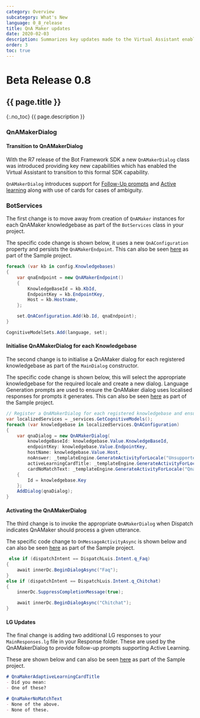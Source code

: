 ```yaml
---
category: Overview
subcategory: What's New
language: 0_8_release
title: QnA Maker updates
date: 2020-02-03
description: Summarizes key updates made to the Virtual Assistant enabling you to easily update parts of your existing Assistant
order: 3
toc: true
---
```


# Beta Release 0.8
## {{ page.title }}
{:.no_toc}
{{ page.description }}

### QnAMakerDialog

#### Transition to QnAMakerDialog

With the R7 release of the Bot Framework SDK a new `QnAMakerDialog` class was introduced providing key new capabilities which has enabled the Virtual Assistant to transition to this formal SDK capability.

`QnAMakerDialog` introduces support for [Follow-Up prompts](https://docs.microsoft.com/en-us/azure/cognitive-services/qnamaker/how-to/multiturn-conversation) and [Active learning](https://docs.microsoft.com/en-us/azure/cognitive-services/qnamaker/how-to/improve-knowledge-base) along with use of cards for cases of ambiguity. 

### BotServices

The first change is to move away from creation of `QnAMaker` instances for each QnAMaker knowledgebase as part of the `BotServices` class in your project.

The specific code change is shown below, it uses a new `QnAConfiguration` property and persists the `QnAMakerEndpoint`. This can also be seen [here](https://github.com/microsoft/botframework-solutions/blob/master/templates/Virtual-Assistant-Template/csharp/Sample/VirtualAssistantSample/Services/BotServices.cs) as part of the Sample project.

```csharp
foreach (var kb in config.Knowledgebases)
{
    var qnaEndpoint = new QnAMakerEndpoint()
    {
        KnowledgeBaseId = kb.KbId,
        EndpointKey = kb.EndpointKey,
        Host = kb.Hostname,
    };

    set.QnAConfiguration.Add(kb.Id, qnaEndpoint);
}

CognitiveModelSets.Add(language, set);
```

#### Initialise QnAMakerDialog for each Knowledgebase

The second change is to initialise a QnAMaker dialog for each registered knowledgebase as part of the `MainDialog` constructor.

The specific code change is shown below, this will select the appropriate knowledgebase for the required locale and create a new dialog. Language Generation prompts are used to ensure the QnAMaker dialog uses localised responses for prompts it generates. This can also be seen [here](https://github.com/microsoft/botframework-solutions/blob/master/templates/Virtual-Assistant-Template/csharp/Sample/VirtualAssistantSample/Dialogs/MainDialog.cs) as part of the Sample project.

```csharp
// Register a QnAMakerDialog for each registered knowledgebase and ensure localised responses are provided.
var localizedServices = _services.GetCognitiveModels();
foreach (var knowledgebase in localizedServices.QnAConfiguration)
{
    var qnaDialog = new QnAMakerDialog(
        knowledgeBaseId: knowledgebase.Value.KnowledgeBaseId,
        endpointKey: knowledgebase.Value.EndpointKey,
        hostName: knowledgebase.Value.Host,
        noAnswer: _templateEngine.GenerateActivityForLocale("UnsupportedMessage"),
        activeLearningCardTitle: _templateEngine.GenerateActivityForLocale("QnaMakerAdaptiveLearningCardTitle").Text,
        cardNoMatchText: _templateEngine.GenerateActivityForLocale("QnaMakerNoMatchText").Text)
    {
        Id = knowledgebase.Key
    };
    AddDialog(qnaDialog);
}
```

#### Activating the QnAMakerDialog

The third change is to invoke the appropriate `QnAMakerDialog` when Dispatch indicates QnAMaker should process a given utterance.

The specific code change to `OnMessageActivityAsync` is shown below and can also be seen [here](https://github.com/microsoft/botframework-solutions/blob/master/templates/Virtual-Assistant-Template/csharp/Sample/VirtualAssistantSample/Dialogs/MainDialog.cs) as part of the Sample project.

```csharp
 else if (dispatchIntent == DispatchLuis.Intent.q_Faq)
{
    await innerDc.BeginDialogAsync("Faq");
}
else if (dispatchIntent == DispatchLuis.Intent.q_Chitchat)
{
    innerDc.SuppressCompletionMessage(true);

    await innerDc.BeginDialogAsync("Chitchat");
}
```

#### LG Updates

The final change is adding two additional LG responses to your `MainResponses.lg` file in your Response folder. These are used by the QnAMakerDialog to provide follow-up prompts supporting Active Learning.

These are shown below and can also be seen [here](https://github.com/microsoft/botframework-solutions/blob/master/templates/Virtual-Assistant-Template/csharp/Sample/VirtualAssistantSample/Responses/MainResponses.lg) as part of the Sample project.

```markdown
# QnaMakerAdaptiveLearningCardTitle
- Did you mean:
- One of these?

# QnaMakerNoMatchText
- None of the above.
- None of these.
```

